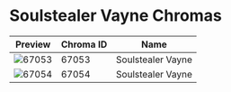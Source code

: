 # Soulstealer Vayne Chromas



| Preview | Chroma ID | Name |
|---------|-----------|------|
| ![67053](https://raw.communitydragon.org/latest/plugins/rcp-be-lol-game-data/global/default/v1/champion-chroma-images/67/67053.png) | 67053 | Soulstealer Vayne |
| ![67054](https://raw.communitydragon.org/latest/plugins/rcp-be-lol-game-data/global/default/v1/champion-chroma-images/67/67054.png) | 67054 | Soulstealer Vayne |